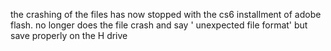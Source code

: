 the crashing of the files has now stopped with the cs6 installment of adobe flash. no longer does the file crash and say ' unexpected file format' but save properly on the H drive
